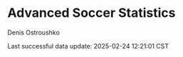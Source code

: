 # Advanced Soccer Statistics
Denis Ostroushko

<!-- gfm -->

Last successful data update: 2025-02-24 12:21:01 CST
